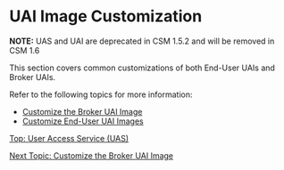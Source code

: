 # UAI Image Customization

**NOTE:** UAS and UAI are deprecated in CSM 1.5.2 and will be removed in CSM 1.6

This section covers common customizations of both End-User UAIs and Broker UAIs.

Refer to the following topics for more information:

* [Customize the Broker UAI Image](Customize_the_Broker_UAI_Image.md)
* [Customize End-User UAI Images](Customize_End-User_UAI_Images.md)

[Top: User Access Service (UAS)](README.md)

[Next Topic: Customize the Broker UAI Image](Customize_the_Broker_UAI_Image.md)
